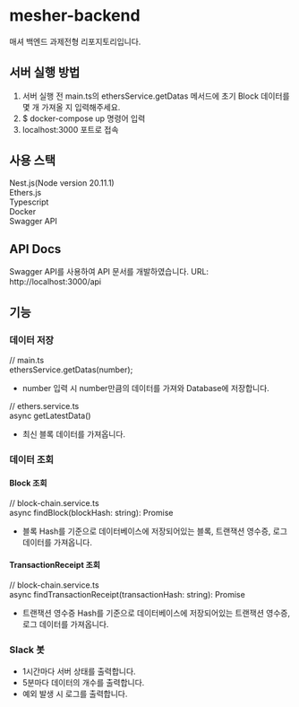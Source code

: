 # mesher-backend
매셔 백엔드 과제전형 리포지토리입니다.

## 서버 실행 방법
1. 서버 실행 전 main.ts의 ethersService.getDatas 메서드에 초기 Block 데이터를 몇 개 가져올 지 입력해주세요. </br>
2. $ docker-compose up 명령어 입력 </br>
3. localhost:3000 포트로 접속 </br>

## 사용 스택
Nest.js(Node version 20.11.1) </br>
Ethers.js </br>
Typescript </br>
Docker  </br>
Swagger API </br>

## API Docs
Swagger API를 사용하여 API 문서를 개발하였습니다.
URL: http://localhost:3000/api

## 기능

### 데이터 저장

// main.ts  </br>
ethersService.getDatas(number);
- number 입력 시 number만큼의 데이터를 가져와 Database에 저장합니다.

// ethers.service.ts  </br>
async getLatestData()
- 최신 블록 데이터를 가져옵니다.

### 데이터 조회

#### Block 조회

// block-chain.service.ts  </br>
async findBlock(blockHash: string): Promise<BlockWithTransactionReceiptAndLogDto>
- 블록 Hash를 기준으로 데이터베이스에 저장되어있는 블록, 트랜잭션 영수증, 로그 데이터를 가져옵니다.

#### TransactionReceipt 조회

// block-chain.service.ts  </br>
async findTransactionReceipt(transactionHash: string): Promise<TransactionReceiptEntity>
- 트랜잭션 영수증 Hash를 기준으로 데이터베이스에 저장되어있는 트랜잭션 영수증, 로그 데이터를 가져옵니다.

### Slack 봇

- 1시간마다 서버 상태를 출력합니다.
- 5분마다 데이터의 개수를 출력합니다.
- 예외 발생 시 로그를 출력합니다.
